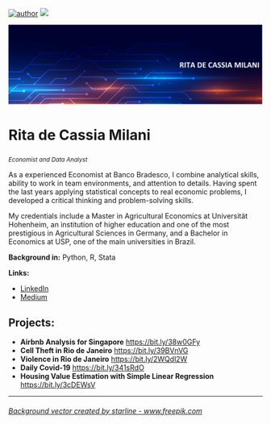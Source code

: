 



[![author](https://img.shields.io/badge/author-rita-milani.svg)](https://www.linkedin.com/in/rita-de-cássia-milani-59ab7451/) [![](https://img.shields.io/badge/python-3.7+-blue.svg)](https://www.python.org/downloads/release/python-365/)

<p align="center">
  <img src="banner.jpg" >
  
</p>

# Rita de Cassia Milani
<sub>*Economist and Data Analyst*</sub>

As a experienced Economist at Banco Bradesco, I combine analytical skills, ability to work in team environments, and attention to details. Having spent the last years applying statistical concepts to real economic problems, I developed a critical thinking and problem-solving skills.

My credentials include a Master in Agricultural Economics at Universität Hohenheim, an institution of higher education and one of the most prestigious in Agricultural Sciences in Germany, and a Bachelor in Economics at USP, one of the main universities in Brazil. 

**Background in:** Python, R, Stata

**Links:**
* [LinkedIn](https://www.linkedin.com/in/rita-de-cássia-milani-59ab7451/)
* [Medium](https://www.medium.com)


## Projects:

* **Airbnb Analysis for Singapore** https://bit.ly/38w0GFy
* **Cell Theft in Rio de Janeiro** https://bit.ly/39BVnVG
* **Violence in Rio de Janeiro** https://bit.ly/2WQdl2W
* **Daily Covid-19** https://bit.ly/341sRdO
* **Housing Value Estimation with Simple Linear Regression** https://bit.ly/3cDEWsV

---

<h6><a href='https://www.freepik.com/vectors/background'>Background vector created by starline - www.freepik.com</a></h6>

